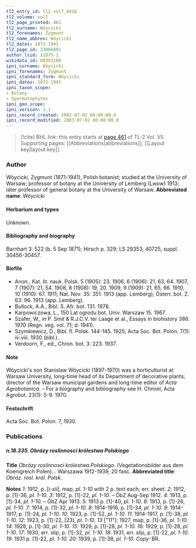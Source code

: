 ```yaml
---
tl2_entry_id: tl2_vol7_0416
tl2_volume: vol7
tl2_page_printed: 461
tl2_surname: Wóycicki
tl2_forenames: Zygmunt
tl2_name_abbrev: Wóycicki
tl2_dates: 1871-1941
tl2_page_id: 33066801
author_lsid: 11875-1
wikidata_id: Q9393180
ipni_surname: Wóycicki
ipni_forenames: Zygmunt
ipni_standard_form: Wóycicki
ipni_dates: 1871-1941
ipni_taxon_scope: 
- Botany
- Spermatophytes
ipni_geo_scope: 
ipni_version: 1.1
ipni_record_created: 2003-07-02 00:00:00.0
ipni_record_modified: 2003-07-02 00:00:00.0
---
```



> [!cite] BHL link: this entry starts at [page 461](https://www.biodiversitylibrary.org/page/33066801) of TL-2 Vol. VII.
> Supporting pages: [[Abbreviations|abbreviations]], [[Layout key|layout key]].

### Author

Wóycicki, Zygmunt (1871-1941), Polish botanist; studied at the University of Warsaw; professor of botany at the University of Lemberg (Lwow) 1913; later professor of general botany at the University of Warsaw. 
**Abbreviated name**: *Wóycicki*

#### Herbarium and types

Unknown.

#### Bibliography and biography

Barnhart 3: 522 (b. 5 Sep 1871); Hirsch p. 329; LS 29353, 40725, suppl. 30456-30457.

#### Biofile

- Anon., Kat. lit. nauk. Polsk. 5 (1905): 23. 1906, 6 (1906): 21, 63, 64. 1907, 7 (1907): 21, 54. 1908, 8 (1908): 19, 20. 1909, 9 (1909): 21, 65, 66. 1910, 10 (1910): 67. 1911; Nat. Nov. 35: 351. 1913 (app. Lemberg); Österr. bot. Z. 63: 96. 1913 (app. Lemberg).
- Bullock, A.A., Bibl. S. Afr. bot. 131. 1978.
- Karpowiczowa, L., 150 Lat ogrodu bot. Univ. Warszaw 15. 1967.
- Szafer, W., *in* P. Smit & R.J.C.V. ter Laage et al., Essays in biohistory 386. 1970 (Regn. veg. vol. 71; d. 1941).
- Szymkiewicz, D., Bibl. fl. Polsk. 144-145. 1925; Acta Soc. Bot. Polon. 7(1): iii-viii. 1930 (bibl.).
- Verdoorn, F., ed., Chron. bot. 3: 223. 1937.

#### Note

Wóycicki's son Stanislaw Wóycicki (1897-1970) was a horticulturist at Warsaw University, long-time head of its Department of decorative plants; director of the Warsaw municipal gardens and long-time editor of *Acta Agrobotanica*. – For a biography and bibliography see H. Chmiel, Acta Agrobot. 23(1): 5-9. 1970.

#### Festschrift

Acta Soc. Bot. Polon. 7, 1930.

### Publications

##### n.18.335. Obrázy roslinnosci królestwa Polskiego

**Title**
*Obrázy roslinnosci królestwa Polskiego*. (Vegetationsbilder aus dem Koenigreich Polen)... Warszawa 1912-1939, 20 fasc.
**Abbreviated title**: *Obraz. rosl. król. Polsk.*

**Notes**
*1*: 1912, p. \[i-xii\], map, *pl. 1-10* with 2 p. text each; err. sheet.
*2*: 1912, p. \[1\]-36, *pl. 1-10.*
*3*: 1912, p. \[1\]-22, *pl. 1-10.* – ÖbZ Aug-Sep 1912.
*4*: 1913, p. \[1\]-34, *pl. 1-10.* – ÖbZ Apr 1913.
*5*: 1913 p. \[1\]-40, *pl. 1-10.*
*6*: 1913, p. \[1\]-26, *pl. 1-10.*
*7*: 1914, p. \[1\]-32, *pl. 1-10.*
*8*: 1914-1916, p. \[1\]-34, *pl. 1-10.*
*9*: 1914-1917, p. \[1\]-24, *pl. 1-10.*
*10*: 1923, p. \[1\]-52, *pl. 1-10.*
*11*: 1914-1917, p. \[1\]-38, *pl. 1-10.*
*12*: 1923, p. \[1\]-22, \[23\], *pl. 1-10.*
*13* \["11"\]: 1927, map, p. \[1\]-36, *pl. 1-10.*
*14*: 1928, p. \[1\]-30, *pl. 1-10.*
*15*: 1929, p. \[1\]-28, *pl. 1-10.*
*16*: 1929, p. \[1\]-28, *pl. 1-10.*
*17*: 1930, err. slip, p. \[1\]-32, *pl. 1-10.*
*18*: 1931, err. slip, p. \[1\]-22, *pl. 1-10.*
*19*: 1931 p. \[1\]-22, *pl. 1-10.*
*20*: 1939, p. \[1\]-38, *pl. 1-10.*
*Copy*: BR.

